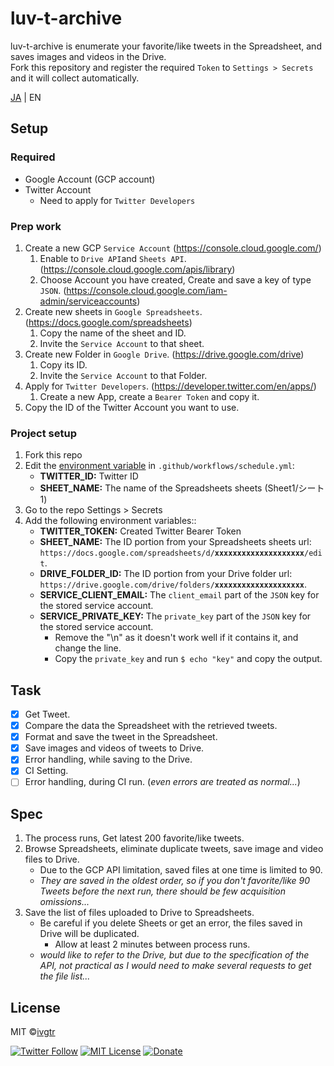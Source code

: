 # luv-t-archive
 
luv-t-archive is enumerate your favorite/like tweets in the Spreadsheet, and saves images and videos in the Drive.  
Fork this repository and register the required `Token` to `Settings > Secrets` and it will collect automatically.

[JA](https://github.com/ivgtr/luv-t-archive/blob/master/README.md) | EN

## Setup

### Required
- Google Account (GCP account)
- Twitter Account
   - Need to apply for `Twitter Developers`

### Prep work
1. Create a new GCP `Service Account` (https://console.cloud.google.com/)
    1. Enable to `Drive API`and `Sheets API`.(https://console.cloud.google.com/apis/library)
    1. Choose Account you have created, Create and save a key of type `JSON`. (https://console.cloud.google.com/iam-admin/serviceaccounts)
1. Create new sheets in `Google Spreadsheets`. (https://docs.google.com/spreadsheets)
    1. Copy the name of the sheet and ID.
    1. Invite the `Service Account` to that sheet.
1. Create new Folder in `Google Drive`. (https://drive.google.com/drive)
    1. Copy its ID.
    1. Invite the `Service Account` to that Folder.
1. Apply for `Twitter Developers`. (https://developer.twitter.com/en/apps/)
   1. Create a new App, create a `Bearer Token` and copy it.
1. Copy the ID of the Twitter Account you want to use.

### Project setup
1. Fork this repo
1. Edit the [environment variable](https://github.com/ivgtr/luv-t-archive/blob/master/.github/workflows/schedule.yml#L24-L31) in `.github/workflows/schedule.yml`:
   - **TWITTER_ID:** Twitter ID
   - **SHEET_NAME:** The name of the Spreadsheets sheets (Sheet1/シート1)
1. Go to the repo Settings > Secrets
1. Add the following environment variables::
   - **TWITTER_TOKEN:** Created Twitter Bearer Token
   - **SHEET_NAME:** The ID portion from your Spreadsheets sheets url: `https://docs.google.com/spreadsheets/d/`**`xxxxxxxxxxxxxxxxxxxx`**`/edit`.
   - **DRIVE_FOLDER_ID:** The ID portion from your Drive folder url: `https://drive.google.com/drive/folders/`**`xxxxxxxxxxxxxxxxxxxx`**.
   - **SERVICE_CLIENT_EMAIL:** The `client_email` part of the `JSON` key for the stored service account.
   - **SERVICE_PRIVATE_KEY:** The `private_key` part of the `JSON` key for the stored service account.
     - Remove the "\n" as it doesn't work well if it contains it, and change the line.
     - Copy the `private_key` and run `$ echo "key"` and copy the output.

## Task
- [x] Get Tweet.
- [x] Compare the data the Spreadsheet with the retrieved tweets.
- [x] Format and save the tweet in the Spreadsheet.
- [x] Save images and videos of tweets to Drive.
- [x] Error handling, while saving to the Drive.
- [x] CI Setting.
- [ ] Error handling, during CI run. (_even errors are treated as normal..._)

## Spec
1. The process runs, Get latest 200 favorite/like tweets.
1. Browse Spreadsheets, eliminate duplicate tweets, save image and video files to Drive.
   - Due to the GCP API limitation, saved files at one time is limited to 90.
   - _They are saved in the oldest order, so if you don't favorite/like 90 Tweets before the next run, there should be few acquisition omissions..._
1. Save the list of files uploaded to Drive to Spreadsheets.
   - Be careful if you delete Sheets or get an error, the files saved in Drive will be duplicated.
      - Allow at least 2 minutes between process runs.
   - _would like to refer to the Drive, but due to the specification of the API, not practical as I would need to make several requests to get the file list..._

## License
MIT ©[ivgtr](https://github.com/ivgtr)


[![Twitter Follow](https://img.shields.io/twitter/follow/mawaru_hana?style=social)](https://twitter.com/mawaru_hana) [![MIT License](http://img.shields.io/badge/license-MIT-blue.svg?style=flat)](LICENSE) [![Donate](https://img.shields.io/badge/%EF%BC%84-support-green.svg?style=flat-square)](https://www.buymeacoffee.com/ivgtr)  